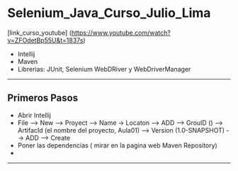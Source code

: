 # Selenium_Java_Curso_Julio_Lima
[link_curso_youtube] (https://www.youtube.com/watch?v=ZFOdetBp55U&t=1837s)
* Intellij
* Maven
* Librerias: JUnit, Selenium WebDRiver y WebDriverManager

**********************************************************************************************************************************
## Primeros Pasos
* Abrir Intellij
* File --> New --> Proyect --> Name -> Locaton --> ADD --> GrouID () --> ArtifacId (el nombre del proyecto, Aula01) --> Version (1.0-SNAPSHOT) --> ADD --> Create
* Poner las dependencias ( mirar en la pagina web Maven Repository)
* 
**********************************************************************************************************************************
